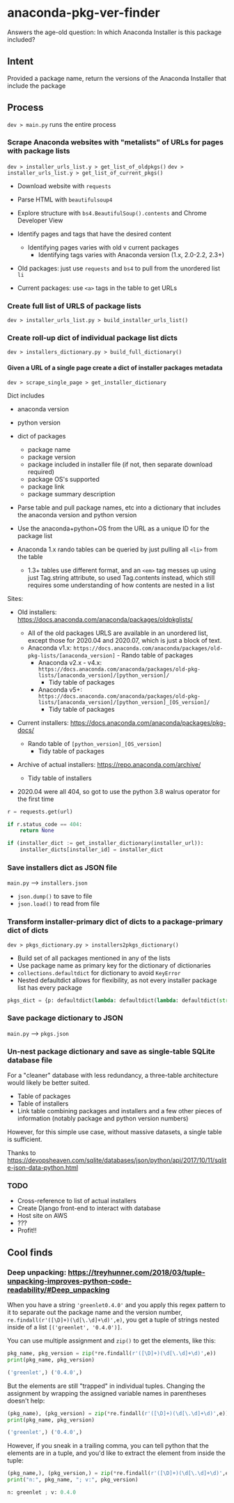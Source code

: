# anaconda-pkg-ver-finder

Answers the age-old question: In which Anaconda Installer is this package included?

## Intent

Provided a package name, return the versions of the Anaconda Installer that include the package

## Process

`dev > main.py` runs the entire process

### Scrape Anaconda websites with "metalists" of URLs for pages with package lists

`dev > installer_urls_list.y > get_list_of_oldpkgs()`
`dev > installer_urls_list.y > get_list_of_current_pkgs()`

- Download website with `requests`
- Parse HTML with `beautifulsoup4`
- Explore structure with `bs4.BeautifulSoup().contents` and Chrome Developer View
- Identify pages and tags that have the desired content
  - Identifying pages varies with old v current packages
    - Identifying tags varies with Anaconda version (1.x, 2.0-2.2, 2.3+)

- Old packages: just use `requests` and `bs4` to pull from the unordered list `li`

- Current packages: use `<a>` tags in the table to get URLs

### Create full list of URLS of package lists

`dev > installer_urls_list.py > build_installer_urls_list()`

### Create roll-up dict of individual package list dicts

`dev > installers_dictionary.py > build_full_dictionary()`

#### Given a URL of a single page create a dict of installer packages metadata

`dev > scrape_single_page > get_installer_dictionary`

Dict includes

- anaconda version
- python version
- dict of packages
  - package name
  - package version
  - package included in installer file (if not, then separate download required)
  - package OS's supported
  - package link
  - package summary description

- Parse table and pull package names, etc into a dictionary that includes the anaconda version and python version
- Use the anaconda+python+OS from the URL as a unique ID for the package list
- Anaconda 1.x rando tables can be queried by just pulling all `<li>` from the table
  - 1.3+ tables use different format, and an `<em>` tag messes up using just Tag.string attribute, so used Tag.contents instead, which still requires some understanding of how contents are nested in a list

Sites:

- Old installers: <https://docs.anaconda.com/anaconda/packages/oldpkglists/>
  - All of the old packages URLS are available in an unordered list, except those for 2020.04 and 2020.07, which is just a block of text.
  - Anaconda v1.x: `https://docs.anaconda.com/anaconda/packages/old-pkg-lists/[anaconda_version]`
        - Rando table of packages
    - Anaconda v2.x - v4.x: `https://docs.anaconda.com/anaconda/packages/old-pkg-lists/[anaconda_version]/[python_version]/`
      - Tidy table of packages
    - Anaconda v5+: `https://docs.anaconda.com/anaconda/packages/old-pkg-lists/[anaconda_version]/[python_version]_[OS_version]/`
      - Tidy table of packages
- Current installers: <https://docs.anaconda.com/anaconda/packages/pkg-docs/>
  - Rando table of `[python_version]_[OS_version]`
    - Tidy table of packages
- Archive of actual installers: <https://repo.anaconda.com/archive/>
  - Tidy table of installers

- 2020.04 were all 404, so got to use the python 3.8 walrus operator for the first time

```python
r = requests.get(url)

if r.status_code == 404:
    return None
```

```python
if (installer_dict := get_installer_dictionary(installer_url)):
    installer_dicts[installer_id] = installer_dict
```

### Save installers dict as JSON file

`main.py` --> `installers.json`

- `json.dump()` to save to file
- `json.load()` to read from file

### Transform installer-primary dict of dicts to a package-primary dict of dicts

`dev > pkgs_dictionary.py > installers2pkgs_dictionary()`

- Build set of all packages mentioned in any of the lists
- Use package name as primary key for the dictionary of dictionaries
- `collections.defaultdict` for dictionary to avoid `KeyError`
- Nested defaultdict allows for flexibility, as not every installer package list has every package

```python
pkgs_dict = {p: defaultdict(lambda: defaultdict(lambda: defaultdict(str))) for p in all_pkg_set}
```

### Save package dictionary to JSON

`main.py` --> `pkgs.json`

### Un-nest package dictionary and save as single-table SQLite database file

For a "cleaner" database with less redundancy, a three-table architecture would likely be better suited.

- Table of packages
- Table of installers
- Link table combining packages and installers and a few other pieces of information (notably package and python version numbers)

However, for this simple use case, without massive datasets, a single table is sufficient.

Thanks to <https://devopsheaven.com/sqlite/databases/json/python/api/2017/10/11/sqlite-json-data-python.html>

### TODO

- Cross-reference to list of actual installers
- Create Django front-end to interact with database
- Host site on AWS
- ???
- Profit!!

## Cool finds

### Deep unpacking: <https://treyhunner.com/2018/03/tuple-unpacking-improves-python-code-readability/#Deep_unpacking>

When you have a string `'greenlet0.4.0'` and you apply this regex pattern to it to separate out the package name and the version number, `re.findall(r'([\D]+)(\d[\.\d]+\d)',e)`, you get a tuple of strings nested inside of a list `[('greenlet', '0.4.0')]`.

You can use multiple assignment and `zip()` to get the elements, like this:

```python
pkg_name, pkg_version = zip(*re.findall(r'([\D]+)(\d[\.\d]+\d)',e))
print(pkg_name, pkg_version)

('greenlet',) ('0.4.0',)
```

But the elements are still "trapped" in individual tuples. Changing the assignment by wrapping the assigned variable names in parentheses doesn't help:

```python
(pkg_name), (pkg_version) = zip(*re.findall(r'([\D]+)(\d[\.\d]+\d)',e))
print(pkg_name, pkg_version)

('greenlet',) ('0.4.0',)
```

However, if you sneak in a trailing comma, you can tell python that the elements are in a tuple, and you'd like to extract the element from inside the tuple:

```python
(pkg_name,), (pkg_version,) = zip(*re.findall(r'([\D]+)(\d[\.\d]+\d)',e))
print("n:", pkg_name, "; v:", pkg_version)

n: greenlet ; v: 0.4.0
```
